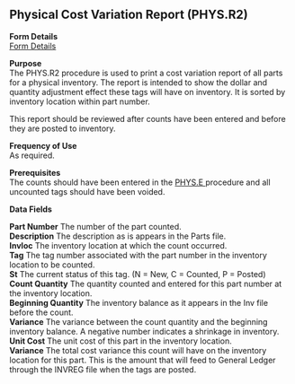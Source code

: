 ##  Physical Cost Variation Report (PHYS.R2)

<PageHeader />

**Form Details**  
[ Form Details ](PHYS-R2-1/)   

**Purpose**  
The PHYS.R2 procedure is used to print a cost variation report of all parts
for a physical inventory. The report is intended to show the dollar and
quantity adjustment effect these tags will have on inventory. It is sorted by
inventory location within part number.  
  
This report should be reviewed after counts have been entered and before they
are posted to inventory.

**Frequency of Use**  
As required.

**Prerequisites**  
The counts should have been entered in the [ PHYS.E ](../../../../rover/INV-OVERVIEW/INV-ENTRY/PHYS-E) procedure and all uncounted tags should have been voided. 

**Data Fields**

**Part Number** The number of the part counted.  
**Description** The description as is appears in the Parts file.  
**Invloc** The inventory location at which the count occurred.  
**Tag** The tag number associated with the part number in the inventory
location to be counted.  
**St** The current status of this tag. (N = New, C = Counted, P = Posted)  
**Count Quantity** The quantity counted and entered for this part number at
the inventory location.  
**Beginning Quantity** The inventory balance as it appears in the Inv file
before the count.  
**Variance** The variance between the count quantity and the beginning
inventory balance. A negative number indicates a shrinkage in inventory.  
**Unit Cost** The unit cost of this part in the inventory location.  
**Variance** The total cost variance this count will have on the inventory
location for this part. This is the amount that will feed to General Ledger
through the INVREG file when the tags are posted.  
  
<badge text= "Version 8.10.57" vertical="middle" />

<PageFooter />
